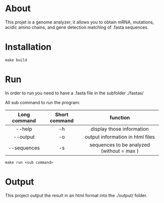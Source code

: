 # About

This projet is a genome analyzer, it allows you to obtain mRNA, mutations, acidic amino chains, and gene detection matching of .fasta sequences.


# Installation

`make build`

# Run

In order to run you need to have a .fasta file in the subfolder ./fastas/

All sub command to run the program:

| Long command | Short command | function |
| :---: | :---: | :---: |
| --help | -h | display those information |
| --output | -o | output information in html files |
| --sequences <n> | -s <n> | sequences to be analyzed (without = max ) |

`make run <sub command>` 
# Output

This project output the result in an html format into the ./output/ folder.
